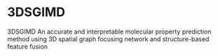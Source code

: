 # 3DSGIMD
3DSGIMD An accurate and interpretable molecular property prediction method using 3D spatial graph focusing network and structure-based feature fusion
